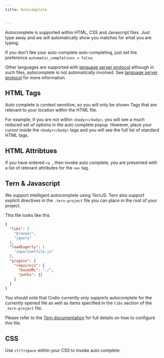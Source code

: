 ```yaml
---
title: Autocomplete


---
```


Autocomplete is supported within HTML, CSS and Javascript files. Just type away and we will automatically show you matches for what you are typing.

If you don't like your auto-complete auto-completing, just set the preference `automatic_completions = false`.

Other languages are supported with [language server protocol](/ide/boxes/installsw/langserver/) although in such files, autocomplete is not automatically involved. See [language server protocol](/ide/boxes/installsw/langserver/) for more information.

## HTML Tags
Auto complete is context sensitive, so you will only be shown Tags that are relevant to your location within the HTML file.

For example, if you are not within `<body></body>`, you will see a much reduced set of options in the auto complete popup. However, place your cursor inside the `<body></body>` tags and you will see the full list of standard HTML tags.

## HTML Attribtues
If you have entered `<a `, then invoke auto complete, you are presented with a list of relevant attributes for the `<a>` tag.

## Tern & Javascript
We support intelligent autocomplete using TernJS. Tern also support explicit directives in the `.tern-project` file you can place in the root of your project.

This file looks like this

```json
{
  "libs": [
    "browser",
    "jquery"
  ],
  "loadEagerly": [
    "importantfile.js"
  ],
  "plugins": {
    "requirejs": {
      "baseURL": "./",
      "paths": {}
    }
  }
}
```

You should note that Codio currently only supports autocomplete for the currently opened file as well as items specified in the `libs` section of the `.tern-project` file.

Please refer to the [Tern documentation](http://ternjs.net/doc/manual.html#configuration) for full details on how to configure this file.


## CSS
Use `ctrl+space` within your CSS to invoke auto complete.